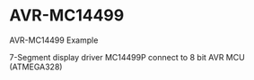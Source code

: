 
# AVR-MC14499
AVR-MC14499 Example 

7-Segment display driver MC14499P connect to 8 bit AVR MCU (ATMEGA328)
